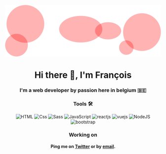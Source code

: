 <div style="text-align: center;">
  <img src="https://github.com/francoistm/francoistm/blob/main/Untitled.svg">
<h1>
  Hi there 👋, I'm François
</h1>

<h3>
  I'm a web developer by passion here in belgium 🇧🇪
</h3>

<div>
 <h3>Tools 🛠</h3>
 <img alt="HTML" src="https://img.shields.io/badge/HTML-E34F26?logo=html5&logoColor=white&style=for-the-badge" />
 <img alt="Css" src="https://img.shields.io/badge/CSS-1572B6?logo=css3&logoColor=white&style=for-the-badge" />
 <img alt="Sass" src="https://img.shields.io/badge/Sass-CC6699?logo=sass&logoColor=white&style=for-the-badge" />
 <img alt="JavaScript" src="https://img.shields.io/badge/JavaScript-F7DF1E?logo=javascript&logoColor=white&style=for-the-badge"/>
 <img alt="reactjs" src="https://img.shields.io/badge/react%20-%2320232a.svg?&style=for-the-badge&logo=react&logoColor=%2361DAFB"/>
 <img alt="vuejs"src="https://img.shields.io/badge/vuejs%20-%2335495e.svg?&style=for-the-badge&logo=vue.js&logoColor=%234FC08D"/>
 <img alt="NodeJS" src="https://img.shields.io/badge/node.js%20-%2343853D.svg?&style=for-the-badge&logo=node.js&logoColor=white"/>
 <img alt="bootstrap" src="https://img.shields.io/badge/bootstrap%20-%23563D7C.svg?&style=for-the-badge&logo=bootstrap&logoColor=white"/>
</div>

<h3>
  Working on 
</h3>
<h4>
  Ping me on <a href="https://twitter.com/francoistm_">Twitter</a> or by <a href="mailto:contact@francoistm.com">email</a>.
</h4>
</div>
